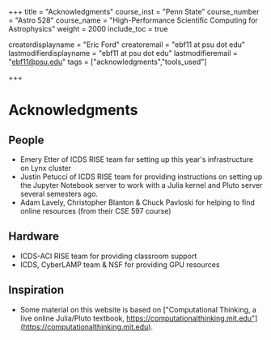 +++
title = "Acknowledgments"
course_inst = "Penn State"
course_number = "Astro 528"
course_name = "High-Performance Scientific Computing for Astrophysics"
weight = 2000
include_toc = true

creatordisplayname = "Eric Ford"
creatoremail = "ebf11 at psu dot edu"
lastmodifierdisplayname = "ebf11 at psu dot edu"
lastmodifieremail = "ebf11@psu.edu"
tags = ["acknowledgments","tools_used"]

+++

# Acknowledgments

## People
  + Emery Etter of ICDS RISE team for setting up this year's infrastructure on Lynx cluster
  + Justin Petucci of ICDS RISE team for providing instructions on setting up the Jupyter Notebook server to work with a Julia kernel and Pluto server several semesters ago.
  + Adam Lavely, Christopher Blanton & Chuck Pavloski for helping to find online resources (from their CSE 597 course)

## Hardware
  + ICDS-ACI RISE team for providing classroom support
  + ICDS, CyberLAMP team & NSF for providing GPU resources

## Inspiration
  + Some material on this website is based on ["Computational Thinking, a live online Julia/Pluto textbook, https://computationalthinking.mit.edu"](https://computationalthinking.mit.edu).

